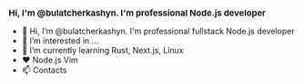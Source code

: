 <h1 style="font-size:15px;">Hi, I'm @bulatcherkashyn. I'm professional Node.js developer</h1>

- 👋 Hi, I’m @bulatcherkashyn. I'm professional fullstack Node.js developer
- 👀 I’m interested in ...
- 🌱 I’m currently learning Rust, Next.js, Linux
- ❤️ Node.js Vim
- 📫 Contacts
